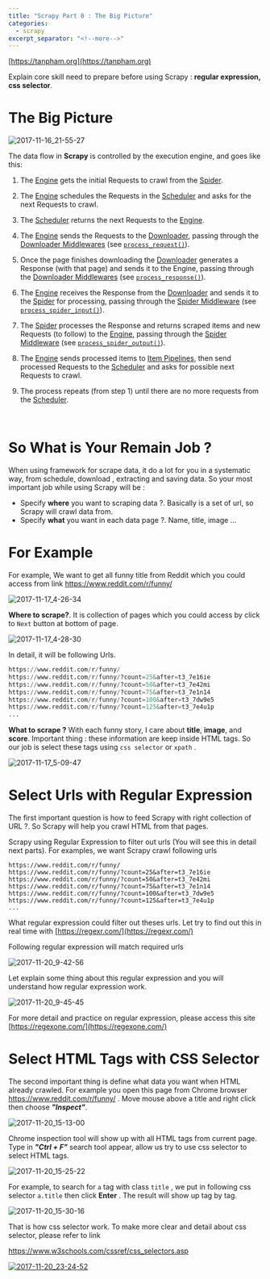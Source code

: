 ```yaml
---
title: "Scrapy Part 0 : The Big Picture"
categories:
  - scrapy
excerpt_separator: "<!--more-->"
---
```


[https://tanpham.org](https://tanpham.org)

Explain core skill need to prepare before using Scrapy : **regular expression, css selector**.



<!--more-->

# The Big Picture

![2017-11-16_21-55-27](/assets\images\2017-11-16_21-55-27.jpg)



The data flow in **Scrapy** is controlled by the execution engine, and goes like this:

1. The [Engine](https://docs.scrapy.org/en/latest/topics/architecture.html#component-engine) gets the initial Requests to crawl from the [Spider](https://docs.scrapy.org/en/latest/topics/architecture.html#component-spiders).

2. The [Engine](https://docs.scrapy.org/en/latest/topics/architecture.html#component-engine) schedules the Requests in the [Scheduler](https://docs.scrapy.org/en/latest/topics/architecture.html#component-scheduler) and asks for the next Requests to crawl.

3. The [Scheduler](https://docs.scrapy.org/en/latest/topics/architecture.html#component-scheduler) returns the next Requests to the [Engine](https://docs.scrapy.org/en/latest/topics/architecture.html#component-engine).

4. The [Engine](https://docs.scrapy.org/en/latest/topics/architecture.html#component-engine) sends the Requests to the [Downloader](https://docs.scrapy.org/en/latest/topics/architecture.html#component-downloader), passing through the [Downloader Middlewares](https://docs.scrapy.org/en/latest/topics/architecture.html#component-downloader-middleware) (see [`process_request()`](https://docs.scrapy.org/en/latest/topics/downloader-middleware.html#scrapy.downloadermiddlewares.DownloaderMiddleware.process_request)).

5. Once the page finishes downloading the [Downloader](https://docs.scrapy.org/en/latest/topics/architecture.html#component-downloader) generates a Response (with that page) and sends it to the Engine, passing through the [Downloader Middlewares](https://docs.scrapy.org/en/latest/topics/architecture.html#component-downloader-middleware) (see [`process_response()`](https://docs.scrapy.org/en/latest/topics/downloader-middleware.html#scrapy.downloadermiddlewares.DownloaderMiddleware.process_response)).

6. The [Engine](https://docs.scrapy.org/en/latest/topics/architecture.html#component-engine) receives the Response from the [Downloader](https://docs.scrapy.org/en/latest/topics/architecture.html#component-downloader) and sends it to the [Spider](https://docs.scrapy.org/en/latest/topics/architecture.html#component-spiders) for processing, passing through the [Spider Middleware](https://docs.scrapy.org/en/latest/topics/architecture.html#component-spider-middleware) (see [`process_spider_input()`](https://docs.scrapy.org/en/latest/topics/spider-middleware.html#scrapy.spidermiddlewares.SpiderMiddleware.process_spider_input)).

7. The [Spider](https://docs.scrapy.org/en/latest/topics/architecture.html#component-spiders) processes the Response and returns scraped items and new Requests (to follow) to the [Engine](https://docs.scrapy.org/en/latest/topics/architecture.html#component-engine), passing through the [Spider Middleware](https://docs.scrapy.org/en/latest/topics/architecture.html#component-spider-middleware) (see [`process_spider_output()`](https://docs.scrapy.org/en/latest/topics/spider-middleware.html#scrapy.spidermiddlewares.SpiderMiddleware.process_spider_output)).

8. The [Engine](https://docs.scrapy.org/en/latest/topics/architecture.html#component-engine) sends processed items to [Item Pipelines](https://docs.scrapy.org/en/latest/topics/architecture.html#component-pipelines), then send processed Requests to the [Scheduler](https://docs.scrapy.org/en/latest/topics/architecture.html#component-scheduler) and asks for possible next Requests to crawl.

9. The process repeats (from step 1) until there are no more requests from the [Scheduler](https://docs.scrapy.org/en/latest/topics/architecture.html#component-scheduler).

   ​

# So What is Your Remain Job ?

When using framework for scrape data, it do a lot for you in a systematic way, from schedule, download , extracting and saving data. So your most important job while using Scrapy will be :

* Specify **where** you want to scraping data ?. Basically is a set of url, so Scrapy will crawl data from.
* Specify  **what** you want in each data page ?.  Name, title, image ...



# For Example

For example, We want to get all funny title from Reddit which you could access from link https://www.reddit.com/r/funny/

![2017-11-17_4-26-34](/assets\images\2017-11-17_4-26-34.jpg)

**Where to scrape?**. It is collection of pages which you could access by click to `Next` button at bottom of page.

![2017-11-17_4-28-30](/assets\images\2017-11-17_4-28-30.jpg)

In detail, it will be following Urls.

```python
https://www.reddit.com/r/funny/
https://www.reddit.com/r/funny/?count=25&after=t3_7e16ie
https://www.reddit.com/r/funny/?count=50&after=t3_7e42mi
https://www.reddit.com/r/funny/?count=75&after=t3_7e1n14
https://www.reddit.com/r/funny/?count=100&after=t3_7dw9e5
https://www.reddit.com/r/funny/?count=125&after=t3_7e4u1p
...
```

**What to scrape ?**  With each funny story, I care about **title**, **image**, and **score**. Important thing : these information are keep inside HTML tags. So our job is select these tags using `css selector` or `xpath` .

![2017-11-17_5-09-47](/assets\images\2017-11-17_5-09-47.jpg)



# Select Urls with Regular Expression

The first important question is how to feed Scrapy with right collection of URL ?. So Scrapy will help you crawl HTML from that pages.

Scrapy using Regular Expression to filter out urls (You will see this in detail next parts). For examples, we want Scrapy crawl following urls

```shell
https://www.reddit.com/r/funny/
https://www.reddit.com/r/funny/?count=25&after=t3_7e16ie
https://www.reddit.com/r/funny/?count=50&after=t3_7e42mi
https://www.reddit.com/r/funny/?count=75&after=t3_7e1n14
https://www.reddit.com/r/funny/?count=100&after=t3_7dw9e5
https://www.reddit.com/r/funny/?count=125&after=t3_7e4u1p
...
```

What regular expression could filter out theses urls. Let try to find out this in real time with [https://regexr.com/](https://regexr.com/) 

Following regular expression will match required urls

![2017-11-20_9-42-56](/assets\images\2017-11-20_9-42-56.jpg)



Let explain some thing about this regular expression and you will understand how regular expression work.

![2017-11-20_9-45-45](/assets\images\2017-11-20_9-45-45.jpg)

For more detail and practice on regular expression, please access this site [https://regexone.com/](https://regexone.com/)

# Select HTML Tags with CSS Selector

The second important thing is define what data you want when HTML already crawled. For example you open this page from Chrome browser https://www.reddit.com/r/funny/ . Move mouse above a title and right click then choose ***"Inspect"***. 

![2017-11-20_15-13-00](/assets\images\2017-11-20_15-13-00.jpg)



Chrome inspection tool will show up with all HTML tags from current page. Type in ***"Ctrl + F"*** search tool appear, allow us try to use css selector to select HTML tags.

![2017-11-20_15-25-22](/assets\images\2017-11-20_15-25-22.jpg)

For example, to search for `a` tag with class `title` , we put in following css selector `a.title` then click **Enter** . The result will show up tag by tag.

![2017-11-20_15-30-16](/assets\images\2017-11-20_15-30-16.jpg)

That is how css selector work. To make more clear and detail about css selector, please refer to link 

https://www.w3schools.com/cssref/css_selectors.asp



[![2017-11-20_23-24-52](/assets\images\2017-11-20_23-24-52.jpg)](https://courses.tanpham.org/courses/scrapy-bootcamp-scraping-data-from-internet)